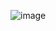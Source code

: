 ![image](https://user-images.githubusercontent.com/108928206/198862848-0a5b8292-8acc-4eb1-b214-4ae289627d28.png)
